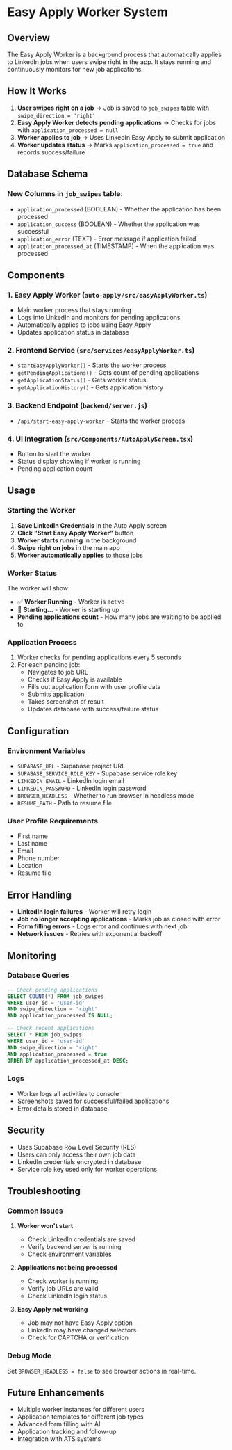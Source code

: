 # Easy Apply Worker System

## Overview

The Easy Apply Worker is a background process that automatically applies to LinkedIn jobs when users swipe right in the app. It stays running and continuously monitors for new job applications.

## How It Works

1. **User swipes right on a job** → Job is saved to `job_swipes` table with `swipe_direction = 'right'`
2. **Easy Apply Worker detects pending applications** → Checks for jobs with `application_processed = null`
3. **Worker applies to job** → Uses LinkedIn Easy Apply to submit application
4. **Worker updates status** → Marks `application_processed = true` and records success/failure

## Database Schema

### New Columns in `job_swipes` table:
- `application_processed` (BOOLEAN) - Whether the application has been processed
- `application_success` (BOOLEAN) - Whether the application was successful
- `application_error` (TEXT) - Error message if application failed
- `application_processed_at` (TIMESTAMP) - When the application was processed

## Components

### 1. Easy Apply Worker (`auto-apply/src/easyApplyWorker.ts`)
- Main worker process that stays running
- Logs into LinkedIn and monitors for pending applications
- Automatically applies to jobs using Easy Apply
- Updates application status in database

### 2. Frontend Service (`src/services/easyApplyWorker.ts`)
- `startEasyApplyWorker()` - Starts the worker process
- `getPendingApplications()` - Gets count of pending applications
- `getApplicationStatus()` - Gets worker status
- `getApplicationHistory()` - Gets application history

### 3. Backend Endpoint (`backend/server.js`)
- `/api/start-easy-apply-worker` - Starts the worker process

### 4. UI Integration (`src/Components/AutoApplyScreen.tsx`)
- Button to start the worker
- Status display showing if worker is running
- Pending application count

## Usage

### Starting the Worker

1. **Save LinkedIn Credentials** in the Auto Apply screen
2. **Click "Start Easy Apply Worker"** button
3. **Worker starts running** in the background
4. **Swipe right on jobs** in the main app
5. **Worker automatically applies** to those jobs

### Worker Status

The worker will show:
- ✅ **Worker Running** - Worker is active
- 🔄 **Starting...** - Worker is starting up
- **Pending applications count** - How many jobs are waiting to be applied to

### Application Process

1. Worker checks for pending applications every 5 seconds
2. For each pending job:
   - Navigates to job URL
   - Checks if Easy Apply is available
   - Fills out application form with user profile data
   - Submits application
   - Takes screenshot of result
   - Updates database with success/failure status

## Configuration

### Environment Variables
- `SUPABASE_URL` - Supabase project URL
- `SUPABASE_SERVICE_ROLE_KEY` - Supabase service role key
- `LINKEDIN_EMAIL` - LinkedIn login email
- `LINKEDIN_PASSWORD` - LinkedIn login password
- `BROWSER_HEADLESS` - Whether to run browser in headless mode
- `RESUME_PATH` - Path to resume file

### User Profile Requirements
- First name
- Last name
- Email
- Phone number
- Location
- Resume file

## Error Handling

- **LinkedIn login failures** - Worker will retry login
- **Job no longer accepting applications** - Marks job as closed with error
- **Form filling errors** - Logs error and continues with next job
- **Network issues** - Retries with exponential backoff

## Monitoring

### Database Queries
```sql
-- Check pending applications
SELECT COUNT(*) FROM job_swipes 
WHERE user_id = 'user-id' 
AND swipe_direction = 'right' 
AND application_processed IS NULL;

-- Check recent applications
SELECT * FROM job_swipes 
WHERE user_id = 'user-id' 
AND swipe_direction = 'right' 
AND application_processed = true
ORDER BY application_processed_at DESC;
```

### Logs
- Worker logs all activities to console
- Screenshots saved for successful/failed applications
- Error details stored in database

## Security

- Uses Supabase Row Level Security (RLS)
- Users can only access their own job data
- LinkedIn credentials encrypted in database
- Service role key used only for worker operations

## Troubleshooting

### Common Issues

1. **Worker won't start**
   - Check LinkedIn credentials are saved
   - Verify backend server is running
   - Check environment variables

2. **Applications not being processed**
   - Check worker is running
   - Verify job URLs are valid
   - Check LinkedIn login status

3. **Easy Apply not working**
   - Job may not have Easy Apply option
   - LinkedIn may have changed selectors
   - Check for CAPTCHA or verification

### Debug Mode

Set `BROWSER_HEADLESS = false` to see browser actions in real-time.

## Future Enhancements

- Multiple worker instances for different users
- Application templates for different job types
- Advanced form filling with AI
- Application tracking and follow-up
- Integration with ATS systems 